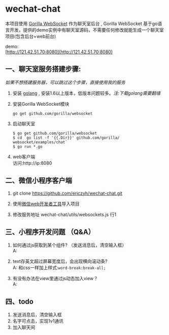 # wechat-chat

本项目使用 [Gorilla WebSocket](https://github.com/gorilla/websocket) 作为聊天室后台 , Gorilla WebSocket 基于go语言开发，提供的demo实例中有聊天室源码，不需要任何修改就能生成一个聊天室项目(包含后台+web前台)

demo:   
[http://121.42.51.70:8080](http://121.42.51.70:8080)


## 一、聊天室服务搭建步骤:   
*如果不想搭建服务器，可以跳过这个步骤，直接使用我的服务*

1. 安装 [golang](https://golang.org/) , 安装1.6以上版本，低版本问题较多。*注:下载golang需要翻墙*

2. 安装Gorilla WebSocket模块   
   ```
   go get github.com/gorilla/websocket
   ``` 
     
3. 启动聊天室
   ```
   $ go get github.com/gorilla/websocket    
   $ cd `go list -f '{{.Dir}}' github.com/gorilla/   websocket/examples/chat`
   $ go run *.go  
   ```

4. web客户端   
   访问:http://ip:8080


## 二、微信小程序客户端
1. git clone https://github.com/ericzyh/wechat-chat.git

2. 使用[微信web开发者工具](https://mp.weixin.qq.com/debug/wxadoc/dev/devtools/devtools.html)导入项目

3. 修改服务地址
   wechat-chat/utils/websockets.js 行1
   
   
## 三、小程序开发问题 （Q&A）   
1. 如何通过js获取到某个组件? （发送消息后，清空输入框）   
A: 

2. text存英文超过屏幕宽度后，会出现横向滚动条?    
A: 和css一样加上样式:```word-break:break-all;```    

3. 有没有办法在view里通过js动态加入view？    
A:    


## 四、todo
1. 发送消息后，清空输入框   
2. 名字可点击，实现1v1通讯
3. 加入聊天间

   
